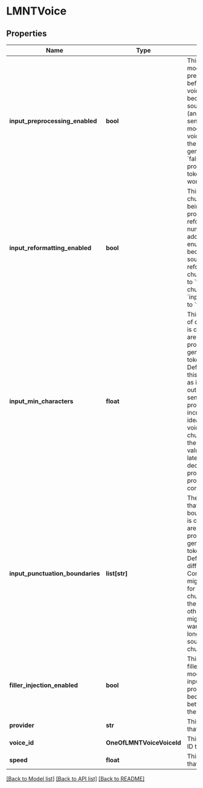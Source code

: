 # LMNTVoice

## Properties
Name | Type | Description | Notes
------------ | ------------- | ------------- | -------------
**input_preprocessing_enabled** | **bool** | This determines whether the model output is preprocessed into chunks before being sent to the voice provider.  Default &#x60;true&#x60; because voice generation sounds better with chunking (and reformatting them).  To send every token from the model output directly to the voice provider and rely on the voice provider&#x27;s audio generation logic, set this to &#x60;false&#x60;.  If disabled, vapi-provided audio control tokens like &lt;flush /&gt; will not work. | [optional] 
**input_reformatting_enabled** | **bool** | This determines whether the chunk is reformatted before being sent to the voice provider. Many things are reformatted including phone numbers, emails and addresses to improve their enunciation.  Default &#x60;true&#x60; because voice generation sounds better with reformatting.  To disable chunk reformatting, set this to &#x60;false&#x60;.  To disable chunking completely, set &#x60;inputPreprocessingEnabled&#x60; to &#x60;false&#x60;. | [optional] 
**input_min_characters** | **float** | This is the minimum number of characters before a chunk is created. The chunks that are sent to the voice provider for the voice generation as the model tokens are streaming in. Defaults to 30.  Increasing this value might add latency as it waits for the model to output a full chunk before sending it to the voice provider. On the other hand, increasing might be a good idea if you want to give voice provider bigger chunks so it can pronounce them better.  Decreasing this value might decrease latency but might also decrease quality if the voice provider struggles to pronounce the text correctly. | [optional] 
**input_punctuation_boundaries** | **list[str]** | These are the punctuations that are considered valid boundaries before a chunk is created. The chunks that are sent to the voice provider for the voice generation as the model tokens are streaming in. Defaults are chosen differently for each provider.  Constraining the delimiters might add latency as it waits for the model to output a full chunk before sending it to the voice provider. On the other hand, constraining might be a good idea if you want to give voice provider longer chunks so it can sound less disjointed across chunks. Eg. [&#x27;.&#x27;]. | [optional] 
**filler_injection_enabled** | **bool** | This determines whether fillers are injected into the model output before inputting it into the voice provider.  Default &#x60;false&#x60; because you can achieve better results with prompting the model. | [optional] 
**provider** | **str** | This is the voice provider that will be used. | 
**voice_id** | **OneOfLMNTVoiceVoiceId** | This is the provider-specific ID that will be used. | 
**speed** | **float** | This is the speed multiplier that will be used. | [optional] 

[[Back to Model list]](../README.md#documentation-for-models) [[Back to API list]](../README.md#documentation-for-api-endpoints) [[Back to README]](../README.md)

